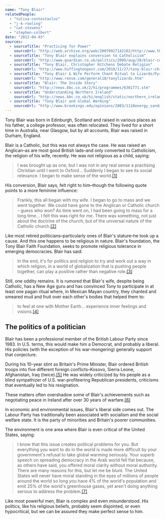 ```yaml
---
name: "Tony Blair"
relatedPeople:
  - "tulisa-contostavlos"
  - "j-k-rowling"
  - "cat-stevens"
  - "stephen-colbert"
date: "2012-04-03"
sources:
  - sourceTitle: "Practicing for Power"
    sourceUrl: "http://web.archive.org/web/20070927142102/http://www.thirdway.org.uk/past/showpage.asp?page=43"
  - sourceTitle: "Tony Blair explains conversion to Catholicism"
    sourceUrl: "http://www.guardian.co.uk/politics/2009/aug/28/blair-conversion-catholicism"
  - sourceTitle: "Tony Blair, Christopher Hitchens Debate Religion"
    sourceUrl: "http://www.huffingtonpost.com/2010/11/27/tony-blair-christopher-hi_n_788717.html"
  - sourceTitle: "Tony Blair & Wife Perform Chant Ritual to Lizards/Pyramids In Mexico"
    sourceUrl: "http://www.rense.com/general18/tonylizards.htm"
  - sourceTitle: "Blair: The Inside Story"
    sourceUrl: "http://news.bbc.co.uk/2/hi/programmes/6361771.stm"
  - sourceTitle: "Understanding Northern Ireland"
    sourceUrl: "http://news.bbc.co.uk/hi/english/static/northern_ireland/understanding/events/good_friday.stm"
  - sourceTitle: "Tony Blair and Global Warming"
    sourceUrl: "http://www.brookings.edu/opinions/2003/1118energy_sandalow.aspx"
---
```


Tony Blair was born in Edinburgh, Scotland and raised in various places as his father, a college professor, was often relocated. They lived for a short time in Australia, near Glasgow, but by all accounts, Blair was raised in Durham, England.

Blair is a Catholic, but this was not always the case. He was raised an Anglican–as are most good British lads–and only converted to Catholicism, the religion of his wife, recently. He was not religious as a child, saying:

>I was brought up as one, but I was not in any real sense a practising Christian until I went to Oxford… Suddenly I began to see its social relevance. I began to make sense of the world.<a class="source-citation" href="http://web.archive.org/web/20070927142102/http://www.thirdway.org.uk/past/showpage.asp?page=43" title="Practicing for Power">[1]</a>

His conversion, Blair says, felt right to him–though the following quote points to a more feminine influence:

>Frankly, this all began with my wife. I began to go to mass and we went together. We could have gone to the Anglican or Catholic church – guess who won? As time went on, I had been going to mass for a long time… I felt this was right for me. There was something, not just about the doctrine of the church, but of the universal nature of the Catholic church.<a class="source-citation" href="http://www.guardian.co.uk/politics/2009/aug/28/blair-conversion-catholicism" title="Tony Blair explains conversion to Catholicism">[2]</a>

Like most retired politicians–particularly ones of Blair's stature–he took up a cause. And this one happens to be religious in nature. Blair's foundation, the Tony Blair Faith Foundation, seeks to promote religious tolerance in emerging democracies. Blair has said:

>In the end, it's for politics and religion to try and work out a way in which religion, in a world of globalization that is pushing people together, can play a positive rather than negative role.<a class="source-citation" href="http://www.huffingtonpost.com/2010/11/27/tony-blair-christopher-hi_n_788717.html" title="Tony Blair, Christopher Hitchens Debate Religion">[3]</a>

Still, one oddity remains. It is rumored that Blair's wife, despite being Catholic, has a New Age guru and has convinced Tony to participate in at least one pagan ritual where, in Mexican Mayan country, they chanted and smeared mud and fruit over each other's bodies that helped them to:

>to feel at one with Mother Earth… experience inner feelings and visions.<a class="source-citation" href="http://www.rense.com/general18/tonylizards.htm" title="Tony Blair &amp; Wife Perform Chant Ritual to Lizards/Pyramids In Mexico">[4]</a>

## The politics of a politician

Blair has been a professional member of the British Labour Party since 1983. In U.S. terms, this would make him a Democrat, and probably a liberal. His policies (with the exception of his war-mongering) generally support that conjecture.

During his 10-year stint as Britain's Prime Minister, Blair ordered British troops into five different foreign conflicts–Kosovo, Sierra Leone, Afghanistan, Iraq (twice).<a class="source-citation" href="http://news.bbc.co.uk/2/hi/programmes/6361771.stm" title="Blair: The Inside Story">[5]</a> He was widely criticized by his people as a blind sympathizer of U.S. war-profiteering Republican presidents, criticisms that eventually led to his resignation.

These matters often overshadow some of Blair's achievements such as negotiating peace in Ireland after over 30 years of warfare.<a class="source-citation" href="http://news.bbc.co.uk/hi/english/static/northern_ireland/understanding/events/good_friday.stm" title="Understanding Northern Ireland">[6]</a>

In economic and environmental issues, Blair's liberal side comes out. The Labour Party has traditionally been associated with socialism and the social welfare state. It is the party of minorities and Britain's poorer communities.

The environment is one area where Blair is even critical of the United States, saying:

>I know that this issue creates political problems for you. But everything you want to do in the world is made more difficult by your government's refusal to take global warming seriously. Your superb speech on spreading democracy in the Arab world fell flat because, as others have said, you offered moral clarity without moral authority. There are many reasons for this, but let me be blunt. The United States will never have moral standing in the eyes of millions of people around the world so long you have 4% of the world's population and emit 25% of the world's greenhouse gases, yet aren't doing anything serious to address the problem.<a class="source-citation" href="http://www.brookings.edu/opinions/2003/1118energy_sandalow.aspx" title="Tony Blair and Global Warming">[7]</a>

Like most powerful men, Blair is complex and even misunderstood. His politics, like his religious beliefs, probably seem disjointed, or even hypocritical, but we can be assured they make perfect sense to him.